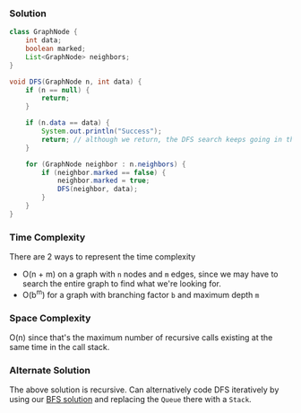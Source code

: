 ### Solution

```java
class GraphNode {
    int data;
    boolean marked;
    List<GraphNode> neighbors;
}
```

```java
void DFS(GraphNode n, int data) {
    if (n == null) {
        return;
    }

    if (n.data == data) {
        System.out.println("Success");
        return; // although we return, the DFS search keeps going in this implementation
    }

    for (GraphNode neighbor : n.neighbors) {
        if (neighbor.marked == false) {
            neighbor.marked = true;
            DFS(neighbor, data);
        }
    }
}
```

### Time Complexity

There are 2 ways to represent the time complexity
- O(n + m) on a graph with `n` nodes and `m` edges, since we may have to search the entire graph to find what we're looking for.
- O(b<sup>m</sup>) for a graph with branching factor `b` and maximum depth `m`

### Space Complexity

O(n) since that's the maximum number of recursive calls existing at the same time in the call stack.

### Alternate Solution

The above solution is recursive. Can alternatively code DFS iteratively by using our [BFS solution](https://github.com/RodneyShag/Interview_solutions/blob/master/Solutions/Cracking%20the%20Coding%20Interview/Breadth-First%20Search.md) and replacing the `Queue` there with a `Stack`.
